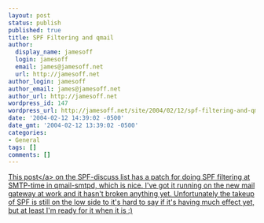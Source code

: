 ```yaml
---
layout: post
status: publish
published: true
title: SPF Filtering and qmail
author:
  display_name: jamesoff
  login: jamesoff
  email: james@jamesoff.net
  url: http://jamesoff.net
author_login: jamesoff
author_email: james@jamesoff.net
author_url: http://jamesoff.net
wordpress_id: 147
wordpress_url: http://jamesoff.net/site/2004/02/12/spf-filtering-and-qmail/
date: '2004-02-12 14:39:02 -0500'
date_gmt: '2004-02-12 13:39:02 -0500'
categories:
- General
tags: []
comments: []
---
```

<p><a href="http:&#47;&#47;archives.listbox.com&#47;spf-discuss@v2.listbox.com&#47;200401&#47;1418.html">This post<&#47;a> on the SPF-discuss list has a patch for doing SPF filtering at SMTP-time in qmail-smtpd, which is nice. I've got it running on the new mail gateway at work and it hasn't broken anything yet. Unfortunately the takeup of SPF is still on the low side to it's hard to say if it's having much effect yet, but at least I'm ready for it when it is :)</p>
